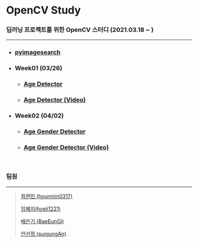 # OpenCV Study
### 딥러닝 프로젝트를 위한 OpenCV 스터디 (2021.03.18 ~ )

---

* ### [pyimagesearch](https://www.pyimagesearch.com/)

* ### Week01 (03/26)
  * ### [Age Detector](https://github.com/hyunmin0317/OpenCV_Study/blob/master/AgeDetector/Github/AgeDetector.md)

  * ### [Age Detector (Video)](https://github.com/hyunmin0317/OpenCV_Study/blob/master/AgeDetector(Video)/Github/AgeDetectorVideo.md)

* ### Week02 (04/02)

  * ### [Age Gender Detector](https://github.com/hyunmin0317/OpenCV_Study/blob/master/AgeGenderDetector/Github/AgeGenderDetector.md)
  
  * ### [Age Gender Detector (Video)](https://github.com/hyunmin0317/OpenCV_Study/blob/master/AgeGenderDetector(Video)/Github/AgeGenderDetectorVideo.md)

<br>

### 팀원

---

> [최현민 (hyunmin0317)](https://github.com/hyunmin0317?tab=repositories)
>
> [임혜지(hyeji1221)](https://github.com/hyeji1221)
>
> [배은기 (BaeEunGi)](https://github.com/BaeEunGi)
>
> [안선정 (sunjungAn)](https://github.com/sunjungAn)
.
